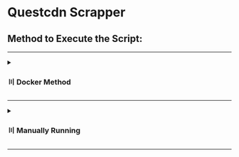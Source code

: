# Questcdn Scrapper

## Method to Execute the Script:

---

<details>
  <summary><h3>〣 Docker Method</h3></summary>

#### Install Docker

First, you need to install Docker on your local machine. You can download the appropriate version of Docker for your operating system from the [Docker website](https://www.docker.com/products/docker-desktop).

  <details>
  <summary><h4>〣 Direct run by pulling image from dockerhub</h3></summary>
    
#### Run the Docker container by running the following command:

  ```
  docker run -it jisan09/qcpi-scrapper
  ```
  </details>
  
  <details>
  <summary><h4>〣 Manually Build</h3></summary>
    
#### Clone the Primenumbers-Tech Repository

- Open a terminal window on your machine.

- Clone the Primenumbers-Tech repository by running the following command:

   ```
   git clone https://github.com/Jisan09/Primenumbers-Tech
   ```

#### Build and Run the Docker Container

- Navigate to the `Primenumbers-Tech` directory by running the following command:

   ```
   cd Primenumbers-Tech
   ```

- Build the Docker container by running the following command:

   ```
   docker build -t scrapper .
   ```

- Run the Docker container by running the following command:

   ```
   docker run -it scrapper
   ```
    </details>
  
</details>

---

<details>
  <summary><h3>〣 Manually Running </h3></summary>
  
- #### Clone the Primenumbers-Tech Repository

  - Open a terminal window on your machine.

  - Clone the Primenumbers-Tech repository by running the following command:

     ```
     git clone https://github.com/Jisan09/Primenumbers-Tech
     ```
  - Navigate to the `Primenumbers-Tech` directory by running the following command:

     ```
     cd Primenumbers-Tech
     ```
- #### Download google chrome & chromedriver in your machine
- #### Add the path of chrome & chromedriver in `scrapper.py` replacing `None` 
  https://github.com/Jisan09/Primenumbers-Tech/blob/8fbdd1b72ad234e39affe469ec72140800ab0667/scrapper.py#L8
  https://github.com/Jisan09/Primenumbers-Tech/blob/8fbdd1b72ad234e39affe469ec72140800ab0667/scrapper.py#L9
  
- #### Install pip requirement 
  ```
  pip3 install -r requirements.txt
  ```
- #### Run the Script
  ```
  python3 scrapper.py
  ```
</details>

---
